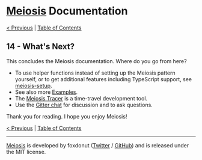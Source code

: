 # [Meiosis](https://meiosis.js.org) Documentation

[< Previous](13-the-meiosis-pattern.html) |
[Table of Contents](toc.html)

## 14 - What's Next?

This concludes the Meiosis documentation. Where do you go from here?

- To use helper functions instead of setting up the Meiosis pattern yourself, or to get
additional features including TypeScript support, see
[meiosis-setup](https://github.com/foxdonut/meiosis/tree/master/helpers/setup#meiosis-setup).
- See also more [Examples](https://meiosis.js.org/examples.html).
- The [Meiosis Tracer](https://meiosis.js.org/tracer) is a time-travel development tool.
- Use the [Gitter chat](https://gitter.im/foxdonut/meiosis) for discussion and to ask questions.

Thank you for reading. I hope you enjoy Meiosis!

[< Previous](13-the-meiosis-pattern.html) |
[Table of Contents](toc.html)

-----

[Meiosis](https://meiosis.js.org) is developed by foxdonut ([Twitter](http://twitter.com/foxdonut00) /
[GitHub](https://github.com/foxdonut)) and is released under the MIT license.
